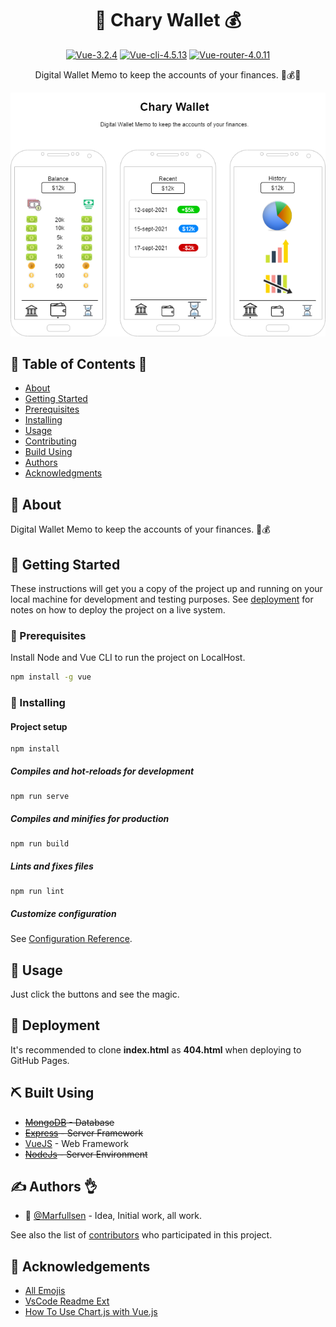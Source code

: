 <h1 align="center">💸 Chary Wallet 💰</h1>

<div align="center">

[![Vue-3.2.4](https://img.shields.io/badge/Vue-3.2.4-blue.svg "Badge Vue.js")](https://v3.vuejs.org/)
[![Vue-cli-4.5.13](https://img.shields.io/badge/Vue--CLI-4.5.13-brightgreen.svg "Badge VueCLI")](https://cli.vuejs.org/)
[![Vue-router-4.0.11](https://img.shields.io/badge/Vue--router-4.0.11-yellow.svg "Badge VueRouter")](https://router.vuejs.org/)

</div>

<p align="center">
  Digital Wallet Memo to keep the accounts of your finances. 💸💰👛
</p>

<p align="center">
  <a href="./docs/img/Chary-Wallet.drawio.png" rel="noopener">
    <img src="./docs/img/Chary-Wallet.drawio.png" alt="Mockup-chary-wallet">
  </a>
</p>

## 📝 Table of Contents 📂

- [About](#about)
- [Getting Started](#getting_started)
- [Prerequisites](#prerequisites)
- [Installing](#installing)
- [Usage](#usage)
- [Contributing](../CONTRIBUTING.md)
- [Build Using](#built_using)
- [Authors](#authors)
- [Acknowledgments](#acknowledgement)

## 🧐 About <a name = "about"></a>

Digital Wallet Memo to keep the accounts of your finances. 💸💰

## 🏁 Getting Started <a name = "getting_started"></a>

These instructions will get you a copy of the project up and running on your local machine for development and testing purposes. See [deployment](#deployment) for notes on how to deploy the project on a live system.

### 📘 Prerequisites <a name = "prerequisites"></a>

Install Node and Vue CLI to run the project on LocalHost.

```bash
npm install -g vue
```

###  🔧 Installing <a name = "installing"></a>

#### Project setup
```
npm install
```

##### Compiles and hot-reloads for development
```
npm run serve
```

##### Compiles and minifies for production
```
npm run build
```

##### Lints and fixes files
```
npm run lint
```

##### Customize configuration
See [Configuration Reference](https://cli.vuejs.org/config/).


## 🎈 Usage <a name = "usage"></a>

Just click the buttons and see the magic.

## 🚀 Deployment <a name = "deployment"></a>

It's recommended to clone **index.html** as **404.html** when deploying to GitHub Pages.

## ⛏️ Built Using <a name = "built_using"></a>

- ~~[MongoDB](https://www.mongodb.com/) - Database~~
- ~~[Express](https://expressjs.com/) - Server Framework~~
- [VueJS](https://vuejs.org/) - Web Framework
- ~~[NodeJs](https://nodejs.org/en/) - Server Environment~~

## ✍️ Authors 👌 <a name = "authors"></a>

- 🗿 [@Marfullsen](https://github.com/Marfullsen) - Idea, Initial work, all work.

See also the list of [contributors](./contributors) who participated in this project.

## 🎉 Acknowledgements <a name = "acknowledgement"></a>

- [All Emojis](https://github.com/scotch-io/All-Github-Emoji-Icons)
- [VsCode Readme Ext](https://github.com/thomascsd/vscode-readme-pattern)
- [How To Use Chart.js with Vue.js](https://www.digitalocean.com/community/tutorials/vuejs-vue-chart-js)